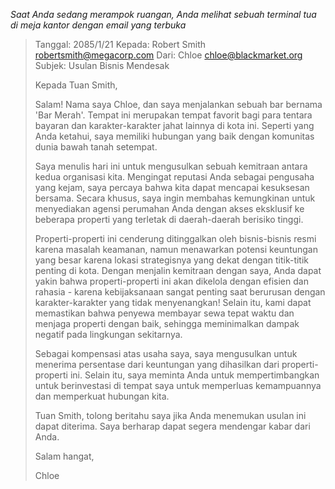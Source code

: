 _Saat Anda sedang merampok ruangan, Anda melihat sebuah terminal tua di meja kantor dengan email yang terbuka_

> Tanggal: 2085/1/21
> Kepada: Robert Smith <robertsmith@megacorp.com>
> Dari: Chloe <chloe@blackmarket.org>
> Subjek: Usulan Bisnis Mendesak
>
> Kepada Tuan Smith,
>
> Salam! Nama saya Chloe, dan saya menjalankan sebuah bar bernama 'Bar Merah'. Tempat ini merupakan tempat favorit bagi para tentara bayaran dan karakter-karakter jahat lainnya di kota ini. Seperti yang Anda ketahui, saya memiliki hubungan yang baik dengan komunitas dunia bawah tanah setempat.
>
> Saya menulis hari ini untuk mengusulkan sebuah kemitraan antara kedua organisasi kita. Mengingat reputasi Anda sebagai pengusaha yang kejam, saya percaya bahwa kita dapat mencapai kesuksesan bersama. Secara khusus, saya ingin membahas kemungkinan untuk menyediakan agensi perumahan Anda dengan akses eksklusif ke beberapa properti yang terletak di daerah-daerah berisiko tinggi.
>
> Properti-properti ini cenderung ditinggalkan oleh bisnis-bisnis resmi karena masalah keamanan, namun menawarkan potensi keuntungan yang besar karena lokasi strategisnya yang dekat dengan titik-titik penting di kota. Dengan menjalin kemitraan dengan saya, Anda dapat yakin bahwa properti-properti ini akan dikelola dengan efisien dan rahasia - karena kebijaksanaan sangat penting saat berurusan dengan karakter-karakter yang tidak menyenangkan! Selain itu, kami dapat memastikan bahwa penyewa membayar sewa tepat waktu dan menjaga properti dengan baik, sehingga meminimalkan dampak negatif pada lingkungan sekitarnya.
>
> Sebagai kompensasi atas usaha saya, saya mengusulkan untuk menerima persentase dari keuntungan yang dihasilkan dari properti-properti ini. Selain itu, saya meminta Anda untuk mempertimbangkan untuk berinvestasi di tempat saya untuk memperluas kemampuannya dan memperkuat hubungan kita.
>
> Tuan Smith, tolong beritahu saya jika Anda menemukan usulan ini dapat diterima. Saya berharap dapat segera mendengar kabar dari Anda.
>
> Salam hangat,
>
> Chloe
